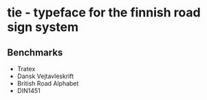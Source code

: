 # tie - typeface for the finnish road sign system


## Benchmarks

* Tratex
* Dansk Vejtavleskrift
* British Road Alphabet
* DIN1451